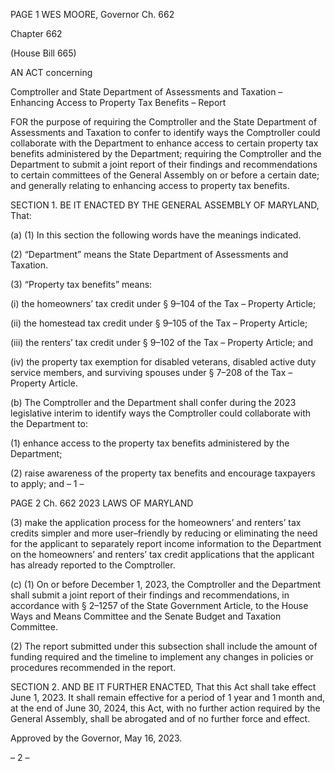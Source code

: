 PAGE 1
WES MOORE, Governor Ch. 662

Chapter 662

(House Bill 665)

AN ACT concerning

Comptroller and State Department of Assessments and Taxation – Enhancing
Access to Property Tax Benefits – Report

FOR the purpose of requiring the Comptroller and the State Department of Assessments
and Taxation to confer to identify ways the Comptroller could collaborate with the
Department to enhance access to certain property tax benefits administered by the
Department; requiring the Comptroller and the Department to submit a joint report
of their findings and recommendations to certain committees of the General
Assembly on or before a certain date; and generally relating to enhancing access to
property tax benefits.

SECTION 1. BE IT ENACTED BY THE GENERAL ASSEMBLY OF MARYLAND,
That:

(a) (1) In this section the following words have the meanings indicated.

(2) “Department” means the State Department of Assessments and
Taxation.

(3) “Property tax benefits” means:

(i) the homeowners’ tax credit under § 9–104 of the Tax – Property
Article;

(ii) the homestead tax credit under § 9–105 of the Tax – Property
Article;

(iii) the renters’ tax credit under § 9–102 of the Tax – Property
Article; and

(iv) the property tax exemption for disabled veterans, disabled active
duty service members, and surviving spouses under § 7–208 of the Tax – Property Article.

(b) The Comptroller and the Department shall confer during the 2023 legislative
interim to identify ways the Comptroller could collaborate with the Department to:

(1) enhance access to the property tax benefits administered by the
Department;

(2) raise awareness of the property tax benefits and encourage taxpayers
to apply; and
– 1 –

PAGE 2
Ch. 662 2023 LAWS OF MARYLAND

(3) make the application process for the homeowners’ and renters’ tax
credits simpler and more user–friendly by reducing or eliminating the need for the
applicant to separately report income information to the Department on the homeowners’
and renters’ tax credit applications that the applicant has already reported to the
Comptroller.

(c) (1) On or before December 1, 2023, the Comptroller and the Department
shall submit a joint report of their findings and recommendations, in accordance with §
2–1257 of the State Government Article, to the House Ways and Means Committee and the
Senate Budget and Taxation Committee.

(2) The report submitted under this subsection shall include the amount of
funding required and the timeline to implement any changes in policies or procedures
recommended in the report.

SECTION 2. AND BE IT FURTHER ENACTED, That this Act shall take effect June
1, 2023. It shall remain effective for a period of 1 year and 1 month and, at the end of June
30, 2024, this Act, with no further action required by the General Assembly, shall be
abrogated and of no further force and effect.

Approved by the Governor, May 16, 2023.

– 2 –